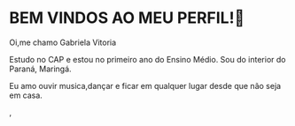 # BEM VINDOS AO MEU PERFIL!🩷
  Oi,me chamo Gabriela Vitoria
  
  Estudo no CAP e estou no primeiro ano do Ensino Médio.
Sou do interior do Paraná, Maringá.


Eu amo ouvir musica,dançar e ficar em qualquer lugar desde que não seja em casa.


,


